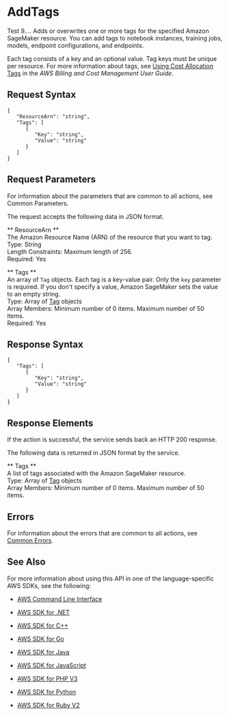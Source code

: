 # AddTags<a name="API_AddTags"></a>

Test 9.... Adds or overwrites one or more tags for the specified Amazon SageMaker resource\. You can add tags to notebook instances, training jobs, models, endpoint configurations, and endpoints\. 

Each tag consists of a key and an optional value\. Tag keys must be unique per resource\. For more information about tags, see [Using Cost Allocation Tags](http://docs.aws.amazon.com/awsaccountbilling/latest/aboutv2/cost-alloc-tags.html#allocation-what) in the *AWS Billing and Cost Management User Guide*\. 

## Request Syntax<a name="API_AddTags_RequestSyntax"></a>

```
{
   "ResourceArn": "string",
   "Tags": [ 
      { 
         "Key": "string",
         "Value": "string"
      }
   ]
}
```

## Request Parameters<a name="API_AddTags_RequestParameters"></a>

For information about the parameters that are common to all actions, see Common Parameters\.

The request accepts the following data in JSON format\.

 ** ResourceArn **   
The Amazon Resource Name \(ARN\) of the resource that you want to tag\.   
Type: String  
Length Constraints: Maximum length of 256\.  
Required: Yes

 ** Tags **   
An array of `Tag` objects\. Each tag is a key\-value pair\. Only the `key` parameter is required\. If you don't specify a value, Amazon SageMaker sets the value to an empty string\.   
Type: Array of [Tag](API_Tag.md) objects  
Array Members: Minimum number of 0 items\. Maximum number of 50 items\.  
Required: Yes

## Response Syntax<a name="API_AddTags_ResponseSyntax"></a>

```
{
   "Tags": [ 
      { 
         "Key": "string",
         "Value": "string"
      }
   ]
}
```

## Response Elements<a name="API_AddTags_ResponseElements"></a>

If the action is successful, the service sends back an HTTP 200 response\.

The following data is returned in JSON format by the service\.

 ** Tags **   
A list of tags associated with the Amazon SageMaker resource\.  
Type: Array of [Tag](API_Tag.md) objects  
Array Members: Minimum number of 0 items\. Maximum number of 50 items\.

## Errors<a name="API_AddTags_Errors"></a>

For information about the errors that are common to all actions, see [Common Errors](CommonErrors.md)\.

## See Also<a name="API_AddTags_SeeAlso"></a>

For more information about using this API in one of the language\-specific AWS SDKs, see the following:

+  [AWS Command Line Interface](http://docs.aws.amazon.com/goto/aws-cli/sagemaker-2017-07-24/AddTags) 

+  [AWS SDK for \.NET](http://docs.aws.amazon.com/goto/DotNetSDKV3/sagemaker-2017-07-24/AddTags) 

+  [AWS SDK for C\+\+](http://docs.aws.amazon.com/goto/SdkForCpp/sagemaker-2017-07-24/AddTags) 

+  [AWS SDK for Go](http://docs.aws.amazon.com/goto/SdkForGoV1/sagemaker-2017-07-24/AddTags) 

+  [AWS SDK for Java](http://docs.aws.amazon.com/goto/SdkForJava/sagemaker-2017-07-24/AddTags) 

+  [AWS SDK for JavaScript](http://docs.aws.amazon.com/goto/AWSJavaScriptSDK/sagemaker-2017-07-24/AddTags) 

+  [AWS SDK for PHP V3](http://docs.aws.amazon.com/goto/SdkForPHPV3/sagemaker-2017-07-24/AddTags) 

+  [AWS SDK for Python](http://docs.aws.amazon.com/goto/boto3/sagemaker-2017-07-24/AddTags) 

+  [AWS SDK for Ruby V2](http://docs.aws.amazon.com/goto/SdkForRubyV2/sagemaker-2017-07-24/AddTags) 
